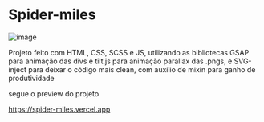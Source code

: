 ﻿# Spider-miles

 ![image](https://github.com/JordaneMaurelli/Spider-miles/assets/109225695/224df05d-9167-4e18-bdae-2c2f2f3e526d)


Projeto feito com HTML, CSS, SCSS e JS, utilizando as bibliotecas GSAP para animação das divs e tilt.js para animação parallax das .pngs, e SVG-inject para deixar o código mais clean, com auxílio de mixin para ganho de produtividade

segue o preview do projeto 

https://spider-miles.vercel.app
